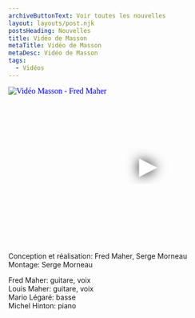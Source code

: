 ```yaml
---
archiveButtonText: Voir toutes les nouvelles
layout: layouts/post.njk
postsHeading: Nouvelles
title: Vidéo de Masson
metaTitle: Vidéo de Masson
metaDesc: Vidéo de Masson
tags:
  - Vidéos
---
```



<iframe
  width="560"
  height="315"
  src="https://youtu.be/ZB7z_mEEKuE"
  srcdoc="<style>*{padding:0;margin:0;overflow:hidden}html,body{height:100%}img,span{position:absolute;width:100%;top:0;bottom:0;margin:auto}span{height:1.5em;text-align:center;font:48px/1.5 sans-serif;color:white;text-shadow:0 0 0.5em black}</style><a href=https://www.youtube.com/embed/3F5I6Dah47o?autoplay=1><img src=https://i.ytimg.com/vi/ZB7z_mEEKuE/maxresdefault.jpg alt='Vidéo Masson - Fred Maher'><span>▶</span></a>"
  frameborder="0"
  allow="accelerometer; autoplay; encrypted-media; gyroscope; picture-in-picture"
  allowfullscreen
  title="Vidéo Masson - Fred Maher"
></iframe>
<p>Conception et réalisation: Fred Maher, Serge Morneau<br>  
Montage: Serge Morneau</p>

<p>Fred Maher: guitare, voix<br>
Louis Maher: guitare, voix<br>
Mario Légaré: basse<br>
Michel Hinton: piano<p>
